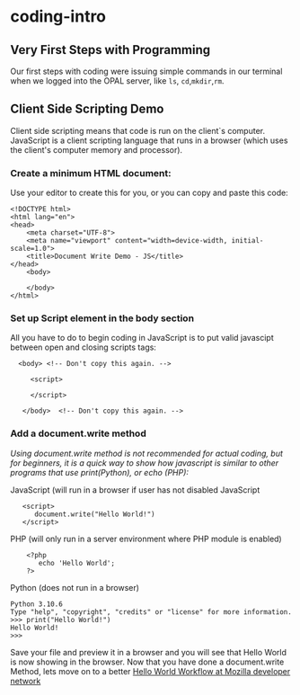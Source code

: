 # coding-intro
## Very First Steps with Programming

Our first steps with coding were issuing simple commands in our terminal when we logged into the OPAL server, like ```ls```, ```cd```,```mkdir```,```rm```.

## Client Side Scripting Demo
Client side scripting means that code is run on the client`s computer. JavaScript is a client scripting language that runs in a browser (which uses the client's computer memory and processor). 

### Create a minimum HTML document:
Use your editor to create this for you, or you can copy and paste this code:

```
<!DOCTYPE html>
<html lang="en">
<head>
    <meta charset="UTF-8">
    <meta name="viewport" content="width=device-width, initial-scale=1.0">
    <title>Document Write Demo - JS</title>
</head>
    <body>

    </body>
</html>
```

### Set up Script element in the body section

All you have to do to begin coding in JavaScript is to put valid javascipt between open and closing scripts tags:

```
  <body> <!-- Don't copy this again. -->
```     
```
     <script>

     </script>
```
```
   </body>  <!-- Don't copy this again. -->
```
### Add a document.write method 
*Using document.write method is not recommended for actual coding, but for beginners, it is a quick way to show how javascript is similar to other programs that use print(Python), or echo (PHP):*

JavaScript (will run in a browser if user has not disabled JavaScript
```
   <script>
      document.write("Hello World!")
   </script>   
```

PHP (will only run in a server environment where PHP module is enabled)
```
    <?php 
       echo 'Hello World'; 
    ?>
```
Python (does not run in a browser)
```
Python 3.10.6
Type "help", "copyright", "credits" or "license" for more information.
>>> print("Hello World!")
Hello World!
>>> 
```
Save your file and preview it in a browser and you will see that Hello World is now showing in the browser. Now that you have done a document.write Method, lets move on to a better [Hello World Workflow at Mozilla developer network](https://developer.mozilla.org/en-US/docs/Learn/Getting_started_with_the_web/JavaScript_basics#a_hello_world!_example)
